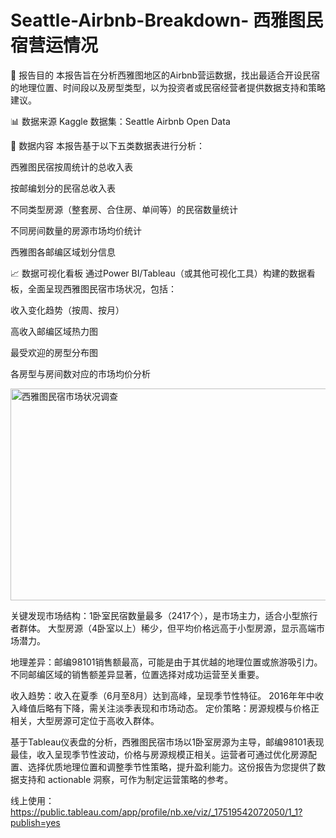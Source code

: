 # Seattle-Airbnb-Breakdown-  西雅图民宿营运情况

📌 报告目的
本报告旨在分析西雅图地区的Airbnb营运数据，找出最适合开设民宿的地理位置、时间段以及房型类型，以为投资者或民宿经营者提供数据支持和策略建议。

📊 数据来源
Kaggle 数据集：Seattle Airbnb Open Data

📁 数据内容
本报告基于以下五类数据表进行分析：

西雅图民宿按周统计的总收入表

按邮编划分的民宿总收入表

不同类型房源（整套房、合住房、单间等）的民宿数量统计

不同房间数量的房源市场均价统计

西雅图各邮编区域划分信息

📈 数据可视化看板
通过Power BI/Tableau（或其他可视化工具）构建的数据看板，全面呈现西雅图民宿市场状况，包括：

收入变化趋势（按周、按月）

高收入邮编区域热力图

最受欢迎的房型分布图

各房型与房间数对应的市场均价分析

<img width="644" height="339" alt="西雅图民宿市场状况调查" src="https://github.com/user-attachments/assets/67d2f58f-e794-4dd5-85f2-1ea46fc7a66a" />


关键发现市场结构：1卧室民宿数量最多（2417个），是市场主力，适合小型旅行者群体。
大型房源（4卧室以上）稀少，但平均价格远高于小型房源，显示高端市场潜力。

地理差异：邮编98101销售额最高，可能是由于其优越的地理位置或旅游吸引力。
不同邮编区域的销售额差异显著，位置选择对成功运营至关重要。

收入趋势：收入在夏季（6月至8月）达到高峰，呈现季节性特征。
2016年年中收入峰值后略有下降，需关注淡季表现和市场动态。
定价策略：房源规模与价格正相关，大型房源可定位于高收入群体。

基于Tableau仪表盘的分析，西雅图民宿市场以1卧室房源为主导，邮编98101表现最佳，收入呈现季节性波动，价格与房源规模正相关。运营者可通过优化房源配置、选择优质地理位置和调整季节性策略，提升盈利能力。这份报告为您提供了数据支持和 actionable 洞察，可作为制定运营策略的参考。


线上使用：https://public.tableau.com/app/profile/nb.xe/viz/_17519542072050/1_1?publish=yes
